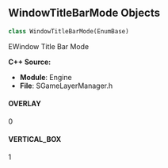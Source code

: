 ## WindowTitleBarMode Objects

```python
class WindowTitleBarMode(EnumBase)
```

EWindow Title Bar Mode

**C++ Source:**

- **Module**: Engine
- **File**: SGameLayerManager.h

<a id="unreal.WindowTitleBarMode.OVERLAY"></a>

#### OVERLAY

0

<a id="unreal.WindowTitleBarMode.VERTICAL_BOX"></a>

#### VERTICAL_BOX

1

<a id="unreal.MouseLockMode"></a>